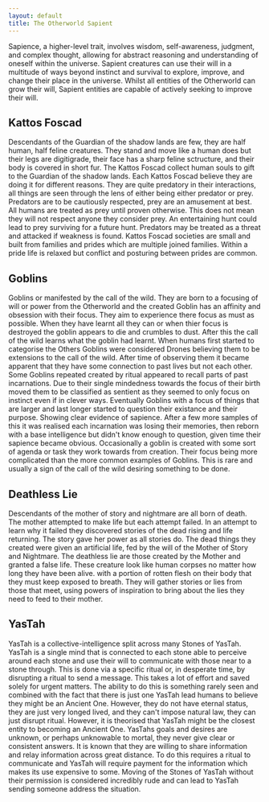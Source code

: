 ```yaml
---
layout: default
title: The Otherworld Sapient
---
```


Sapience, a higher-level trait, involves wisdom, self-awareness, judgment, and complex thought, allowing for abstract reasoning and understanding of oneself within the universe. Sapient creatures can use their will in a multitude of ways beyond instinct and survival to explore, improve, and change their place in the universe. Whilst all entities of the Otherworld can grow their will, Sapient entities are capable of actively seeking to improve their will.


## Kattos Foscad
Descendants of the Guardian of the shadow lands are few, they are half human, half feline creatures. They stand and move like a human does but their legs are digitigrade, their face has a sharp feline sctructure, and their body is covered in short fur. The Kattos Foscad collect human souls to gift to the Guardian of the shadow lands. Each Kattos Foscad believe they are doing it for different reasons. They are quite predatory in their interactions, all things are seen through the lens of either being either predator or prey. Predators are to be cautiously respected, prey are an amusement at best. All humans are treated as prey until proven otherwise. This does not mean they will not respect anyone they consider prey. An entertaining hunt could lead to prey surviving for a future hunt. Predators may be treated as a threat and attacked if weakness is found. Kattos Foscad societies are small and built from families and prides which are multiple joined families. Within a pride life is relaxed but conflict and posturing between prides are common.

## Goblins
Goblins or manifested by the call of the wild. They are born to a focusing of will or power from the Otherworld and the created Goblin has an affinity and obsession with their focus. They aim to experience there focus as must as possible. When they have learnt all they can or when thier focus is destroyed the goblin appears to die and crumbles to dust. After this the call of the wild learns what the goblin had learnt.
When humans first started to categorise the Others Goblins were considered Drones believing them to be extensions to the call of the wild. After time of observing them it became apparent that they have some connection to past lives but not each other. Some Goblins repeated created by ritual appeared to recall parts of past incarnations. Due to their single mindedness towards the focus of their birth moved them to be classified as sentient as they seemed to only focus on instinct even if in clever ways.
Eventually Goblins with a focus of things that are larger and last longer started to question their existance and their purpose. Showing clear evidence of sapience. After a few more samples of this it was realised each incarnation was losing their memories, then reborn with a base intelligence but didn't know enough to question, given time their sapience became obvious.
Occasionally a goblin is created with some sort of agenda or task they work towards from creation. Their focus being more complicated than the more common examples of Goblins. This is rare and usually a sign of the call of the wild desiring something to be done.

## Deathless Lie
Descendants of the mother of story and nightmare are all born of death. The mother attempted to make life but each attempt failed. In an attempt to learn why it failed they discovered stories of the dead rising and life returning. The story gave her power as all stories do. The dead things they created were given an artificial life, fed by the will of the Mother of Story and Nightmare. The deathless lie are those created by the Mother and granted a false life. These creature look like human corpses no matter how long they have been alive. with a portion of rotten flesh on their body that they must keep exposed to breath. They will gather stories or lies from those that meet, using powers of inspiration to bring about the lies they need to feed to their mother.

## YasTah
YasTah is a collective-intelligence split across many Stones of YasTah. YasTah is a single mind that is connected to each stone able to perceive around each stone and use their will to communicate with those near to a stone through. This is done via a specific ritual or, in desperate time, by disrupting a ritual to send a message. This takes a lot of effort and saved solely for urgent matters. The ability to do this is something rarely seen and combined with the fact that there is just one YasTah lead humans to believe they might be an Ancient One. However, they do not have eternal status, they are just very longed lived, and they can't impose natural law, they can just disrupt ritual. However, it is theorised that YasTah might be the closest entity to becoming an Ancient One. YasTahs goals and desires are unknown, or perhaps unknowable to mortal, they never give clear or consistent answers. It is known that they are willing to share information and relay information across great distance. To do this requires a ritual to communicate and YasTah will require payment for the information which makes its use expensive to some. Moving of the Stones of YasTah without their permission is considered incredibly rude and can lead to YasTah sending someone address the situation.